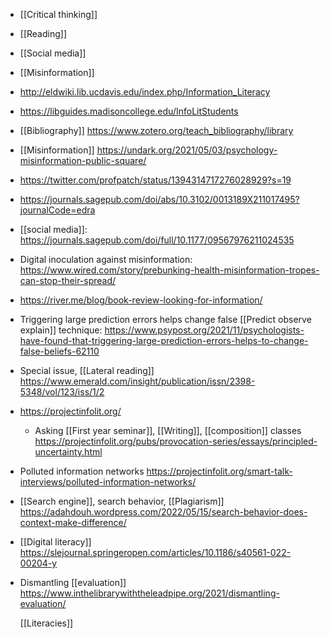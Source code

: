 - [[Critical thinking]]
- [[Reading]]
- [[Social media]]
- [[Misinformation]]
- http://eldwiki.lib.ucdavis.edu/index.php/Information_Literacy
- https://libguides.madisoncollege.edu/InfoLitStudents
- [[Bibliography]] https://www.zotero.org/teach_bibliography/library
- [[Misinformation]] https://undark.org/2021/05/03/psychology-misinformation-public-square/
- https://twitter.com/profpatch/status/1394314717276028929?s=19
- https://journals.sagepub.com/doi/abs/10.3102/0013189X211017495?journalCode=edra
- [[social media]]: https://journals.sagepub.com/doi/full/10.1177/09567976211024535
- Digital inoculation against misinformation: https://www.wired.com/story/prebunking-health-misinformation-tropes-can-stop-their-spread/
- https://river.me/blog/book-review-looking-for-information/
- Triggering large prediction errors helps change false [[Predict observe explain]] technique: https://www.psypost.org/2021/11/psychologists-have-found-that-triggering-large-prediction-errors-helps-to-change-false-beliefs-62110
- Special issue, [[Lateral reading]] https://www.emerald.com/insight/publication/issn/2398-5348/vol/123/iss/1/2
- https://projectinfolit.org/
	- Asking [[First year seminar]], [[Writing]], [[composition]] classes https://projectinfolit.org/pubs/provocation-series/essays/principled-uncertainty.html
- Polluted information networks https://projectinfolit.org/smart-talk-interviews/polluted-information-networks/
- [[Search engine]], search behavior, [[Plagiarism]] https://adahdouh.wordpress.com/2022/05/15/search-behavior-does-context-make-difference/
- [[Digital literacy]] https://slejournal.springeropen.com/articles/10.1186/s40561-022-00204-y
- Dismantling [[evaluation]] https://www.inthelibrarywiththeleadpipe.org/2021/dismantling-evaluation/
  
  [[Literacies]]